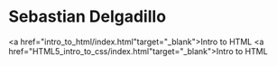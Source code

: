 # Sebastian Delgadillo

<a href="intro_to_html/index.html"target="_blank">Intro to HTML</a>
<a href="HTML5_intro_to_css/index.html"target="_blank">Intro to HTML</a>